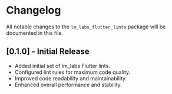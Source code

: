 # Changelog

All notable changes to the `lm_labs_flutter_lints` package will be documented in this file.

## [0.1.0] - Initial Release
- Added initial set of lm_labs Flutter lints.
- Configured lint rules for maximum code quality.
- Improved code readability and maintainability.
- Enhanced overall performance and stability.
